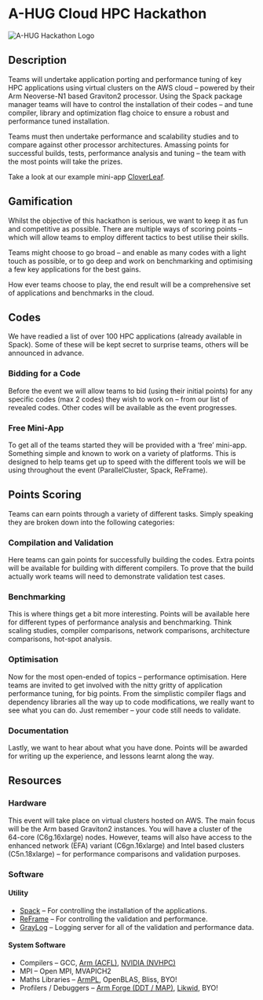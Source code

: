 # A-HUG Cloud HPC Hackathon

![A-HUG Hackathon Logo](https://a-hug.org/wp-content/uploads/2021/05/arm-aws-hackathon.png)

## Description

Teams will undertake application porting and performance tuning of key HPC applications using virtual clusters on the AWS cloud – powered by their Arm Neoverse-N1 based Graviton2 processor. Using the Spack package manager teams will have to control the installation of their codes – and tune compiler, library and optimization flag choice to ensure a robust and performance tuned installation. 

Teams must then undertake performance and scalability studies and to compare against other processor architectures. Amassing points for successful builds, tests, performance analysis and tuning – the team with the most points will take the prizes.


Take a look at our example mini-app [CloverLeaf](Tutorials/CloverLeaf/).

## Gamification

Whilst the objective of this hackathon is serious, we want to keep it as fun and competitive as possible. 
There are multiple ways of scoring points – which will allow teams to employ different tactics to best utilise their skills.

Teams might choose to go broad – and enable as many codes with a light touch as possible, or to go deep and work on benchmarking and optimising a few key applications for the best gains.

How ever teams choose to play, the end result will be a comprehensive set of applications and benchmarks in the cloud.

## Codes

We have readied a list of over 100 HPC applications (already available in Spack). Some of these will be kept secret to surprise teams, others will be announced in advance.

### Bidding for a Code

Before the event we will allow teams to bid (using their initial points) for any specific codes (max 2 codes) they wish to work on – from our list of revealed codes. Other codes will be available as the event progresses.

### Free Mini-App

To get all of the teams started they will be provided with a ‘free’ mini-app. Something simple and known to work on a variety of platforms. This is designed to help teams get up to speed with the different tools we will be using throughout the event (ParallelCluster, Spack, ReFrame).

## Points Scoring

Teams can earn points through a variety of different tasks. Simply speaking they are broken down into the following categories:

### Compilation and Validation
Here teams can gain points for successfully building the codes. Extra points will be available for building with different compilers.
To prove that the build actually work teams will need to demonstrate validation test cases.

### Benchmarking
This is where things get a bit more interesting. Points will be available here for different types of performance analysis and benchmarking. Think scaling studies, compiler comparisons, network comparisons, architecture comparisons, hot-spot analysis.

### Optimisation
Now for the most open-ended of topics – performance optimisation. Here teams are invited to get involved with the nitty gritty of application performance tuning, for big points. From the simplistic compiler flags and dependency libraries all the way up to code modifications, we really want to see what you can do. Just remember – your code still needs to validate.

### Documentation 
Lastly, we want to hear about what you have done. Points will be awarded for writing up the experience, and lessons learnt along the way. 

## Resources

### Hardware
This event will take place on virtual clusters hosted on AWS. The main focus will be the Arm based Graviton2 instances. You will have a cluster of the 64-core (C6g.16xlarge) nodes.
However, teams will also have access to the enhanced network (EFA) variant (C6gn.16xlarge) and Intel based clusters (C5n.18xlarge) – for performance comparisons and validation purposes.

### Software

#### Utility
* [Spack](https://github.com/spack/spack) – For controlling the installation of the applications.
* [ReFrame](https://github.com/eth-cscs/reframe) – For controlling the validation and performance.
* [GrayLog](https://www.graylog.org/) – Logging server for all of the validation and performance data.

#### System Software
* Compilers – GCC, [Arm (ACFL)](https://developer.arm.com/tools-and-software/server-and-hpc/compile/arm-compiler-for-linux/resources), [NVIDIA (NVHPC)](https://developer.nvidia.com/hpc-sdk)
* MPI – Open MPI, MVAPICH2
* Maths Libraries – [ArmPL](https://developer.arm.com/tools-and-software/server-and-hpc/downloads/arm-performance-libraries), OpenBLAS, Bliss, BYO!
* Profilers / Debuggers – [Arm Forge (DDT / MAP)](https://developer.arm.com/tools-and-software/server-and-hpc/downloads/arm-forge), [Likwid](https://github.com/RRZE-HPC/likwid), BYO!
